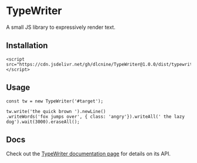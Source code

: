 # TypeWriter
A small JS library to expressively render text.

## Installation
```
<script src="https://cdn.jsdelivr.net/gh/dlcnine/TypeWriter@1.0.0/dist/typewriter.min.js"></script>
```

## Usage
```
const tw = new TypeWriter('#target');

tw.write('the quick brown ').newLine()
.writeWords('fox jumps over', { class: 'angry'}).writeAll(' the lazy dog').wait(3000).eraseAll();
```

## Docs
Check out the [TypeWriter documentation page](https://dlcnine.github.io/TypeWriter/) for details on its API.
